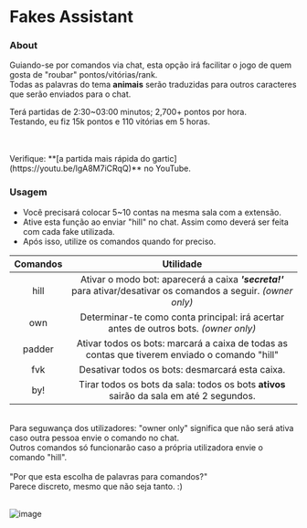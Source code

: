 # Fakes Assistant

### About
Guiando-se por comandos via chat, esta opção irá facilitar o jogo de quem gosta de "roubar" pontos/vitórias/rank.<br>
Todas as palavras do tema **animais** serão traduzidas para outros caracteres que serão enviados para o chat.<br>

Terá partidas de 2:30~03:00 minutos; 2,700+ pontos por hora.<br>
Testando, eu fiz 15k pontos e 110 vitórias em 5 horas.

<br>
<br>
Verifique: **[a partida mais rápida do gartic](https://youtu.be/lgA8M7iCRqQ)** no YouTube.
<br>

### Usagem
- Você precisará colocar 5~10 contas na mesma sala com a extensão.
- Ative esta função ao enviar "hill" no chat. Assim como deverá ser feita com cada fake utilizada.
- Após isso, utilize os comandos quando for preciso.

| Comandos | Utilidade |
| :---: | :---: |
| hill | Ativar o modo bot: aparecerá a caixa ***'secreta!'*** para ativar/desativar os comandos a seguir. _(owner only)_ |
| own | Determinar-te como conta principal: irá acertar antes de outros bots. _(owner only)_|
| padder| Ativar todos os bots: marcará a caixa de todas as contas que tiverem enviado o comando "hill" |
| fvk| Desativar todos os bots: desmarcará esta caixa. |
| by!| Tirar todos os bots da sala: todos os bots **ativos** sairão da sala em até 2 segundos. |
<br>
Para seguwança dos utilizadores: "owner only" significa que não será ativa caso outra pessoa envie o comando no chat.<br>
Outros comandos só funcionarão caso a própria utilizadora envie o comando "hill".<br>
<br>
"Por que esta escolha de palavras para comandos?"<br>
Parece discreto, mesmo que não seja tanto. :)
<br>
<br>

![image](https://user-images.githubusercontent.com/70059776/146672801-c1766d3f-a458-4973-b04f-7ce7d73c9f07.png)

